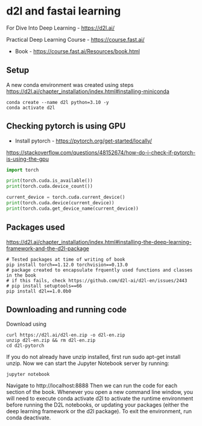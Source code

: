 # d2l and fastai learning
For Dive Into Deep Learning - https://d2l.ai/

Practical Deep Learning Course - https://course.fast.ai/
- Book - https://course.fast.ai/Resources/book.html

## Setup
A new conda environment was created using steps https://d2l.ai/chapter_installation/index.html#installing-miniconda
```shell
conda create --name d2l python=3.10 -y
conda activate d2l
```

## Checking pytorch is using GPU
- Install pytorch - https://pytorch.org/get-started/locally/

https://stackoverflow.com/questions/48152674/how-do-i-check-if-pytorch-is-using-the-gpu
```python
import torch

print(torch.cuda.is_available())
print(torch.cuda.device_count())

current_device = torch.cuda.current_device()
print(torch.cuda.device(current_device))
print(torch.cuda.get_device_name(current_device))
```

## Packages used
https://d2l.ai/chapter_installation/index.html#installing-the-deep-learning-framework-and-the-d2l-package

```shell
# Tested packages at time of writing of book
pip install torch==1.12.0 torchvision==0.13.0
# package created to encapsulate frquently used functions and classes in the book
# if this fails, check https://github.com/d2l-ai/d2l-en/issues/2443
# pip install setuptools==66
pip install d2l==1.0.0b0
```

## Downloading and running code

Download using 
```shell
curl https://d2l.ai/d2l-en.zip -o d2l-en.zip
unzip d2l-en.zip && rm d2l-en.zip
cd d2l-pytorch
```

If you do not already have unzip installed, first run sudo apt-get install unzip.
Now we can start the Jupyter Notebook server by running:
```shell
jupyter notebook
```

Navigate to http://localhost:8888
Then we can run the code for each section of the book.
Whenever you open a new command line window, you will need to execute conda activate d2l to activate the runtime environment before running the D2L notebooks, or updating your packages (either the deep learning framework or the d2l package).
To exit the environment, run conda deactivate.